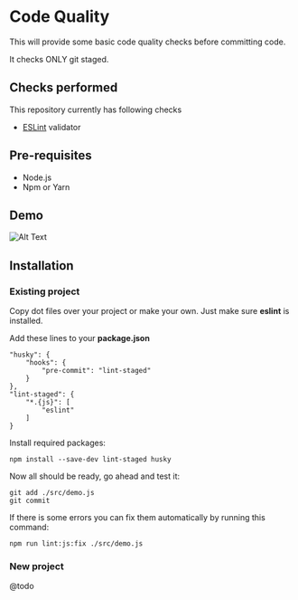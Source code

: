 # Code Quality

This will provide some basic code quality checks before committing code.

It checks ONLY git staged.

## Checks performed

This repository currently has following checks

- [ESLint](https://eslint.org/) validator

## Pre-requisites

- Node.js
- Npm or Yarn

## Demo

![Alt Text](./docs/screen-capture-video.gif)

## Installation

### Existing project
Copy dot files over your project or make your own. Just make sure **eslint** is installed.

Add these lines to your **package.json**

```
"husky": {
    "hooks": {
        "pre-commit": "lint-staged"
    }
},
"lint-staged": {
    "*.{js}": [
        "eslint"
    ]
}
```

Install required packages:
```
npm install --save-dev lint-staged husky
```

Now all should be ready, go ahead and test it:
```
git add ./src/demo.js
git commit
```

If there is some errors you can fix them automatically by running this command:
```
npm run lint:js:fix ./src/demo.js
```

### New project
@todo